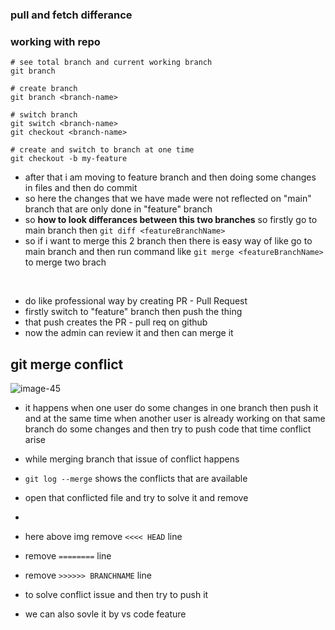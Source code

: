 ### pull and fetch differance

### working with repo

```
# see total branch and current working branch
git branch

# create branch
git branch <branch-name>

# switch branch
git switch <branch-name>
git checkout <branch-name>

# create and switch to branch at one time 
git checkout -b my-feature

```

- after that i am moving to feature branch and then doing some changes in files and then do commit
- so here the changes that we have made were not reflected on "main" branch that are only done in "feature" branch
- so **how to look differances between this two branches** so firstly go to main branch then `git diff <featureBranchName>` 
- so if i want to merge this 2 branch then there is easy way of like go to main branch and then run command like `git merge <featureBranchName>` to merge two brach

<br />

- do like professional way by creating PR - Pull Request
- firstly switch to "feature" branch then push the thing 
- that push creates the PR - pull req on github
- now the admin can review it and then can merge it


## git merge conflict
![image-45](https://github.com/parthmern/100xDev-Harkirat/assets/125397720/6e06302c-5fec-4288-ae65-6d3d90fbbcfa)

- it happens when one user do some changes in one branch then push it and at the same time when another user is already working on that same branch do some changes and then try to push code that time conflict arise

- while merging branch that issue of conflict happens
- `git log --merge` shows the conflicts that are available
- open that conflicted file and try to solve it and remove

- 

- here above img remove `<<<< HEAD` line
- remove `========` line
- remove `>>>>>> BRANCHNAME` line
- to solve conflict issue and then try to push it
- we can also sovle it by vs code feature 